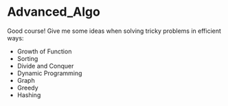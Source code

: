 # Advanced_Algo
Good course! 
Give me some ideas when solving tricky problems in efficient ways:  
- Growth of Function  
- Sorting  
- Divide and Conquer  
- Dynamic Programming  
- Graph  
- Greedy   
- Hashing  

